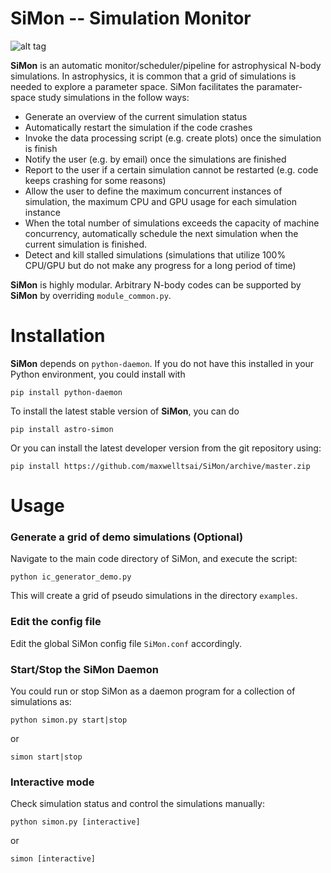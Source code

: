 # SiMon -- Simulation Monitor

![alt tag](https://cloud.githubusercontent.com/assets/11092373/25200544/faf80cb2-254e-11e7-915c-c4dea66e2424.png)

**SiMon** is an automatic monitor/scheduler/pipeline for astrophysical N-body simulations. In astrophysics, it is common that a grid of simulations is needed to explore a parameter space. SiMon facilitates the paramater-space study simulations in the follow ways:

* Generate an overview of the current simulation status
* Automatically restart the simulation if the code crashes
* Invoke the data processing script (e.g. create plots) once the simulation is finish
* Notify the user (e.g. by email) once the simulations are finished
* Report to the user if a certain simulation cannot be restarted (e.g. code keeps crashing for some reasons)
* Allow the user to define the maximum concurrent instances of simulation, the maximum CPU and GPU usage for each simulation instance
* When the total number of simulations exceeds the capacity of machine concurrency, automatically schedule the next simulation when the current simulation is finished.
* Detect and kill stalled simulations (simulations that utilize 100% CPU/GPU but do not make any progress for a long period of time)

**SiMon** is highly modular. Arbitrary N-body codes can be supported by **SiMon** by overriding `module_common.py`.

# Installation

**SiMon** depends on `python-daemon`. If you do not have this installed in your Python environment, you could install with

    pip install python-daemon

To install the latest stable version of **SiMon**, you can do

    pip install astro-simon
    
Or you can install the latest developer version from the git repository using:

    pip install https://github.com/maxwelltsai/SiMon/archive/master.zip
    
# Usage

### Generate a grid of demo simulations (Optional)

Navigate to the main code directory of SiMon, and execute the script: 

    python ic_generator_demo.py
    
This will create a grid of pseudo simulations in the directory `examples`.

### Edit the config file

Edit the global SiMon config file `SiMon.conf` accordingly.

### Start/Stop the SiMon Daemon

You could run or stop SiMon as a daemon program for a collection of simulations as:

    python simon.py start|stop
    
or

    simon start|stop
    
### Interactive mode
Check simulation status and control the simulations manually:

    python simon.py [interactive]

or

    simon [interactive]
